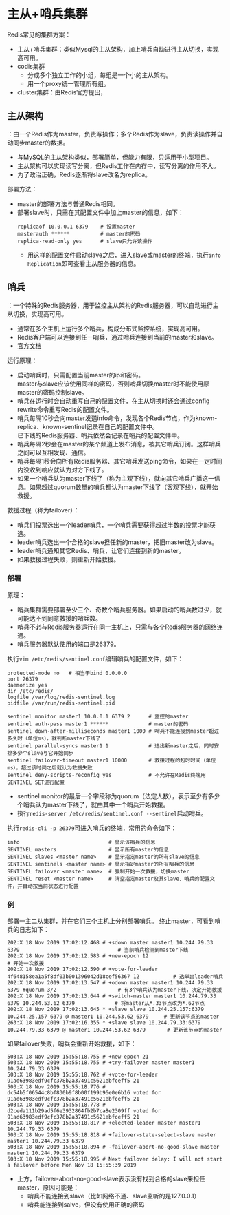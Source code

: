 # 主从+哨兵集群

Redis常见的集群方案：
- 主从+哨兵集群：类似Mysql的主从架构，加上哨兵自动进行主从切换，实现高可用。
- codis集群
  - 分成多个独立工作的小组，每组是一个小的主从架构。
  - 用一个proxy统一管理所有组。
- cluster集群：由Redis官方提出，

## 主从架构

：由一个Redis作为master，负责写操作；多个Redis作为slave，负责读操作并自动同步master的数据。
- 与MySQL的主从架构类似，部署简单，但能力有限，只适用于小型项目。
- 主从架构可以实现读写分离，但Redis工作在内存中，读写分离的作用不大。
- 为了政治正确，Redis逐渐将slave改名为replica。

部署方法：
- master的部署方法与普通Redis相同。
- 部署slave时，只需在其配置文件中加上master的信息，如下：
    ```
    replicaof 10.0.0.1 6379    # 设置master
    masterauth ******          # master的密码
    replica-read-only yes      # slave只允许读操作
    ```
  - 用这样的配置文件启动slave之后，进入slave或master的终端，执行`info Replication`即可查看主从服务器的信息。

## 哨兵

：一个特殊的Redis服务器，用于监控主从架构的Redis服务器，可以自动进行主从切换，实现高可用。
- 通常在多个主机上运行多个哨兵，构成分布式监控系统，实现高可用。
- Redis客户端可以连接到任一哨兵，通过哨兵连接到当前的master和slave。
- [官方文档](https://redis.io/topics/sentinel)

运行原理：
- 启动哨兵时，只需配置当前master的ip和密码。
  <br>master与slave应该使用同样的密码，否则哨兵切换master时不能使用原master的密码控制slave。
- 哨兵在运行时会自动重写自己的配置文件，在主从切换时还会通过config rewrite命令重写Redis的配置文件。
- 哨兵每隔10秒会向master发送info命令，发现各个Redis节点，作为known-replica、known-sentinel记录在自己的配置文件中。
  <br>已下线的Redis服务器、哨兵依然会记录在哨兵的配置文件中。
- 哨兵每隔2秒会在master的某个频道上发布消息，被其它哨兵订阅。这样哨兵之间可以互相发现、通信。
- 哨兵每隔1秒会向所有Redis服务器、其它哨兵发送ping命令，如果在一定时间内没收到响应就认为对方下线了。
- 如果一个哨兵认为master下线了（称为主观下线），就向其它哨兵广播这一信息。如果超过quorum数量的哨兵都认为master下线了（客观下线），就开始救援。

救援过程（称为failover）：
- 哨兵们投票选出一个leader哨兵，一个哨兵需要获得超过半数的投票才能获选。
- leader哨兵选出一个合格的slave担任新的master，把旧master改为slave。
- leader哨兵通知其它Redis、哨兵，让它们连接到新的master。
- 如果救援过程失败，则重新开始救援。

### 部署

原理：
- 哨兵集群需要部署至少三个、奇数个哨兵服务器。如果启动的哨兵数过少，就可能达不到同意救援的哨兵数。
- 哨兵不必与Redis服务器运行在同一主机上，只需与各个Redis服务器的网络连通。
- 哨兵服务器默认使用的端口是26379。

执行`vim /etc/redis/sentinel.conf`编辑哨兵的配置文件，如下：

    protected-mode no   # 相当于bind 0.0.0.0
    port 26379
    daemonize yes
    dir /etc/redis/
    logfile /var/log/redis-sentinel.log
    pidfile /var/run/redis-sentinel.pid

    sentinel monitor master1 10.0.0.1 6379 2      # 监控的master
    sentinel auth-pass master1 ******             # master的密码
    sentinel down-after-milliseconds master1 1000 # 哨兵不能连接到master超过多久时（单位ms），就判断master下线了
    sentinel parallel-syncs master1 1             # 选出新master之后，同时安排多少个slave与它开始同步
    sentinel failover-timeout master1 10000       # 救援过程的超时时间（单位ms），超过该时间之后就认为救援失败
    sentinel deny-scripts-reconfig yes            # 不允许在Redis终端用SENTINEL SET进行配置

- sentinel monitor的最后一个字段称为quorum（法定人数），表示至少有多少个哨兵认为master下线了，就由其中一个哨兵开始救援。
- 执行`redis-server /etc/redis/sentinel.conf --sentinel`启动哨兵。

执行`redis-cli -p 26379`可进入哨兵的终端，常用的命令如下：
```shell
info                             # 显示该哨兵的信息
SENTINEL masters                 # 显示所有master的信息
SENTINEL slaves <master name>    # 显示指定master的所有slave的信息
SENTINEL sentinels <master name> # 显示指定master的所有哨兵的信息
SENTINEL failover <master name>  # 强制开始一次救援，切换master
SENTINEL reset <master name>     # 清空指定master及其slave、哨兵的配置文件，并自动按当前状态进行配置
```

### 例

部署一主二从集群，并在它们三个主机上分别部署哨兵。
终止master，可看到哨兵的日志如下：

    202:X 18 Nov 2019 17:02:12.468 # +sdown master master1 10.244.79.33 6379                                # 当前哨兵检测到master下线
    202:X 18 Nov 2019 17:02:12.583 # +new-epoch 12                                                          # 开始一次救援
    202:X 18 Nov 2019 17:02:12.590 # +vote-for-leader 4f648158ea1a5f8df03b001396042d18cef56367 12           # 选举出leader哨兵
    202:X 18 Nov 2019 17:02:13.547 # +odown master master1 10.244.79.33 6379 #quorum 3/2                    # 有3个哨兵认为master下线，决定开始救援
    202:X 18 Nov 2019 17:02:13.644 # +switch-master master1 10.244.79.33 6379 10.244.53.62 6379             # 将master从*.33节点改为*.62节点
    202:X 18 Nov 2019 17:02:13.645 * +slave slave 10.244.25.157:6379 10.244.25.157 6379 @ master1 10.244.53.62 6379     # 更新该节点的master
    263:X 18 Nov 2019 17:02:16.355 * +slave slave 10.244.79.33:6379 10.244.79.33 6379 @ master1 10.244.53.62 6379       # 更新该节点的master

如果failover失败，哨兵会重新开始救援，如下：

    503:X 18 Nov 2019 15:55:18.755 # +new-epoch 21
    503:X 18 Nov 2019 15:55:18.755 # +try-failover master master1 10.244.79.33 6379
    503:X 18 Nov 2019 15:55:18.762 # +vote-for-leader 91ad63983edf9cfc378b2a37491c5621ebfceff5 21
    503:X 18 Nov 2019 15:55:18.776 # dc54b5f06544c8bf830b9f8b00f199b96e0e6b16 voted for 91ad63983edf9cfc378b2a37491c5621ebfceff5 21
    503:X 18 Nov 2019 15:55:18.778 # d2ceda111b29ad5f6e3932864fb2b7ca8e2309ff voted for 91ad63983edf9cfc378b2a37491c5621ebfceff5 21
    503:X 18 Nov 2019 15:55:18.817 # +elected-leader master master1 10.244.79.33 6379
    503:X 18 Nov 2019 15:55:18.818 # +failover-state-select-slave master master1 10.244.79.33 6379
    503:X 18 Nov 2019 15:55:18.894 # -failover-abort-no-good-slave master master1 10.244.79.33 6379
    503:X 18 Nov 2019 15:55:18.995 # Next failover delay: I will not start a failover before Mon Nov 18 15:55:39 2019

- 上方，failover-abort-no-good-slave表示没有找到合格的slave来担任master，原因可能是：
  - 哨兵不能连接到slave（比如网络不通、slave监听的是127.0.0.1）
  - 哨兵能连接到salve，但没有使用正确的密码

